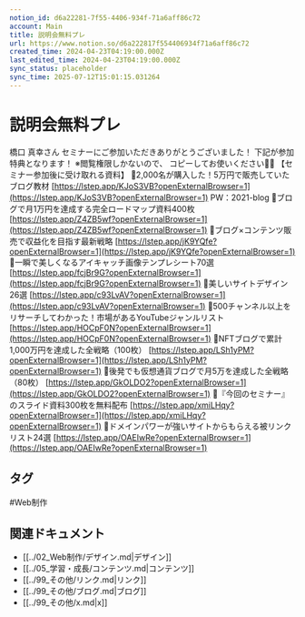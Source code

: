 ```yaml
---
notion_id: d6a22281-7f55-4406-934f-71a6aff86c72
account: Main
title: 説明会無料プレ
url: https://www.notion.so/d6a222817f554406934f71a6aff86c72
created_time: 2024-04-23T04:19:00.000Z
last_edited_time: 2024-04-23T04:19:00.000Z
sync_status: placeholder
sync_time: 2025-07-12T15:01:15.031264
---
```

# 説明会無料プレ

橋口 真幸さん
セミナーにご参加いただきありがとうございました！
下記が参加特典となります！
※閲覧権限しかないので、
コピーしてお使いください🙇‍♂️
【セミナー参加後に受け取れる資料】
🎁2,000名が購入した！5万円で販売していたブログ教材
[https://lstep.app/KJoS3VB?openExternalBrowser=1](https://lstep.app/KJoS3VB?openExternalBrowser=1)
PW：2021-blog
🎁ブログで月1万円を達成する完全ロードマップ資料400枚
[https://lstep.app/Z4ZB5wf?openExternalBrowser=1](https://lstep.app/Z4ZB5wf?openExternalBrowser=1)
🎁ブログ×コンテンツ販売で収益化を目指す最新戦略
[https://lstep.app/jK9YQfe?openExternalBrowser=1](https://lstep.app/jK9YQfe?openExternalBrowser=1)
🎁一瞬で美しくなるアイキャッチ画像テンプレシート70選
[https://lstep.app/fcjBr9G?openExternalBrowser=1](https://lstep.app/fcjBr9G?openExternalBrowser=1)
🎁美しいサイトデザイン26選
[https://lstep.app/c93LvAV?openExternalBrowser=1](https://lstep.app/c93LvAV?openExternalBrowser=1)
🎁500チャンネル以上をリサーチしてわかった！市場があるYouTubeジャンルリスト
[https://lstep.app/HOCpF0N?openExternalBrowser=1](https://lstep.app/HOCpF0N?openExternalBrowser=1)
🎁NFTブログで累計1,000万円を達成した全戦略（100枚）
[https://lstep.app/LSh1yPM?openExternalBrowser=1](https://lstep.app/LSh1yPM?openExternalBrowser=1)
🎁後発でも仮想通貨ブログで月5万を達成した全戦略（80枚）
[https://lstep.app/GkOLDO2?openExternalBrowser=1](https://lstep.app/GkOLDO2?openExternalBrowser=1)
🎁『今回のセミナー』のスライド資料300枚を無料配布
[https://lstep.app/xmiLHqy?openExternalBrowser=1](https://lstep.app/xmiLHqy?openExternalBrowser=1)
🎁ドメインパワーが強いサイトからもらえる被リンクリスト24選
[https://lstep.app/OAEIwRe?openExternalBrowser=1](https://lstep.app/OAEIwRe?openExternalBrowser=1)

## タグ

#Web制作 

## 関連ドキュメント

- [[../02_Web制作/デザイン.md|デザイン]]
- [[../05_学習・成長/コンテンツ.md|コンテンツ]]
- [[../99_その他/リンク.md|リンク]]
- [[../99_その他/ブログ.md|ブログ]]
- [[../99_その他/x.md|x]]
